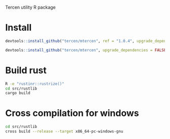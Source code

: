 Tercen utility R package

# Install 

```R
devtools::install_github("tercen/mtercen", ref = "1.0.4", upgrade_dependencies = FALSE, args="--no-multiarch")

devtools::install_github("tercen/mtercen", upgrade_dependencies = FALSE, args="--no-multiarch")
```

# Build rust

```bash
R -e "rustinr::rustrize()"
cd src/rustlib
cargo build
```

# Cross compilation for windows

```bash
cd src/rustlib
cross build --release --target x86_64-pc-windows-gnu
```
 